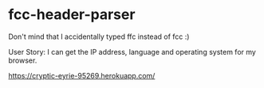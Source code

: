 # fcc-header-parser

Don't mind that I accidentally typed ffc instead of fcc :)

User Story: I can get the IP address, language and operating system for my browser.

https://cryptic-eyrie-95269.herokuapp.com/
